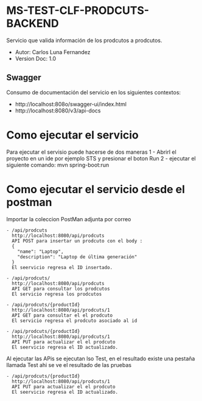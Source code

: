 # MS-TEST-CLF-PRODCUTS-BACKEND

Servicio que valida informaci&oacute;n de los prodcutos a prodcutos.
* Autor: Carlos Luna Fernandez
* Version Doc: 1.0

## Swagger
Consumo de documentaci&oacute;n del servicio en los siguientes contextos:
* http://localhost:808o/swagger-ui/index.html
* http://localhost:8080/v3/api-docs

# Como ejecutar el servicio
Para ejecutar el servisio puede hacerse de dos maneras
1 - Abrirl el proyecto en un ide por ejemplo STS y presionar el boton Run
2 - ejecutar el siguiente comando: mvn spring-boot:run

# Como ejecutar el servicio desde el postman
Importar la coleccion PostMan adjunta por correo

    - /api/prodcuts 
      http://localhost:8080/api/prodcuts
      API POST para insertar un prodcuto con el body :
      {
        "name": "Laptop",
        "description": "Laptop de última generación"
      }
      El seervicio regresa el ID insertado.

    - /api/prodcuts/
      http://localhost:8080/api/prodcuts
      API GET para consultar los prodcutos
      El servicio regresa los prodcutos

    - /api/prodcuts/{productId}
      http://localhost:8080/api/prodcuts/1
      API GET para consultar el el prodcuto
      El servicio regresa el prodcuto asociado al id

    - /api/prodcuts/{productId}
      http://localhost:8080/api/prodcuts/1
      API PUT para actualizar el el prodcuto
      El seervicio regresa el ID actualizado.

Al ejecutar las APis se ejecutan lso Test, en el resultado existe una pestaña llamada Test ahi se ve el resultado de las pruebas

    - /api/prodcuts/{productId}
      http://localhost:8080/api/prodcuts/1
      API PUT para actualizar el el prodcuto
      El seervicio regresa el ID actualizado.

